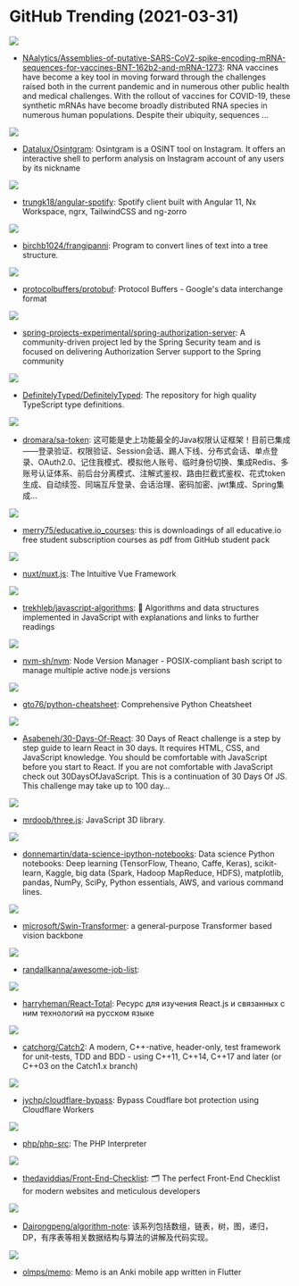 # GitHub Trending (2021-03-31)

![](https://img.shields.io/badge/none-New%201-green?style=flat-square&logo=appveyor)
- [NAalytics/Assemblies-of-putative-SARS-CoV2-spike-encoding-mRNA-sequences-for-vaccines-BNT-162b2-and-mRNA-1273](https://github.com/NAalytics/Assemblies-of-putative-SARS-CoV2-spike-encoding-mRNA-sequences-for-vaccines-BNT-162b2-and-mRNA-1273): RNA vaccines have become a key tool in moving forward through the challenges raised both in the current pandemic and in numerous other public health and medical challenges. With the rollout of vaccines for COVID-19, these synthetic mRNAs have become broadly distributed RNA species in numerous human populations. Despite their ubiquity, sequences …

![](https://img.shields.io/badge/Python-New%20197-green?style=flat-square&logo=appveyor)
- [Datalux/Osintgram](https://github.com/Datalux/Osintgram): Osintgram is a OSINT tool on Instagram. It offers an interactive shell to perform analysis on Instagram account of any users by its nickname

![](https://img.shields.io/badge/TypeScript-New%20139-green?style=flat-square&logo=appveyor)
- [trungk18/angular-spotify](https://github.com/trungk18/angular-spotify): Spotify client built with Angular 11, Nx Workspace, ngrx, TailwindCSS and ng-zorro

![](https://img.shields.io/badge/Go-New%2090-green?style=flat-square&logo=appveyor)
- [birchb1024/frangipanni](https://github.com/birchb1024/frangipanni): Program to convert lines of text into a tree structure.

![](https://img.shields.io/badge/C%2B%2B-New%2024-green?style=flat-square&logo=appveyor)
- [protocolbuffers/protobuf](https://github.com/protocolbuffers/protobuf): Protocol Buffers - Google's data interchange format

![](https://img.shields.io/badge/Java-New%207-green?style=flat-square&logo=appveyor)
- [spring-projects-experimental/spring-authorization-server](https://github.com/spring-projects-experimental/spring-authorization-server): A community-driven project led by the Spring Security team and is focused on delivering Authorization Server support to the Spring community

![](https://img.shields.io/badge/TypeScript-New%2015-green?style=flat-square&logo=appveyor)
- [DefinitelyTyped/DefinitelyTyped](https://github.com/DefinitelyTyped/DefinitelyTyped): The repository for high quality TypeScript type definitions.

![](https://img.shields.io/badge/Java-New%20125-green?style=flat-square&logo=appveyor)
- [dromara/sa-token](https://github.com/dromara/sa-token): 这可能是史上功能最全的Java权限认证框架！目前已集成——登录验证、权限验证、Session会话、踢人下线、分布式会话、单点登录、OAuth2.0、记住我模式、模拟他人账号、临时身份切换、集成Redis、多账号认证体系、前后台分离模式、注解式鉴权、路由拦截式鉴权、花式token生成、自动续签、同端互斥登录、会话治理、密码加密、jwt集成、Spring集成...

![](https://img.shields.io/badge/none-New%2074-green?style=flat-square&logo=appveyor)
- [merry75/educative.io_courses](https://github.com/merry75/educative.io_courses): this is downloadings of all educative.io free student subscription courses as pdf from GitHub student pack

![](https://img.shields.io/badge/JavaScript-New%20155-green?style=flat-square&logo=appveyor)
- [nuxt/nuxt.js](https://github.com/nuxt/nuxt.js): The Intuitive Vue Framework

![](https://img.shields.io/badge/JavaScript-New%20564-green?style=flat-square&logo=appveyor)
- [trekhleb/javascript-algorithms](https://github.com/trekhleb/javascript-algorithms): 📝 Algorithms and data structures implemented in JavaScript with explanations and links to further readings

![](https://img.shields.io/badge/Shell-New%2068-green?style=flat-square&logo=appveyor)
- [nvm-sh/nvm](https://github.com/nvm-sh/nvm): Node Version Manager - POSIX-compliant bash script to manage multiple active node.js versions

![](https://img.shields.io/badge/Python-New%2014-green?style=flat-square&logo=appveyor)
- [gto76/python-cheatsheet](https://github.com/gto76/python-cheatsheet): Comprehensive Python Cheatsheet

![](https://img.shields.io/badge/JavaScript-New%20156-green?style=flat-square&logo=appveyor)
- [Asabeneh/30-Days-Of-React](https://github.com/Asabeneh/30-Days-Of-React): 30 Days of React challenge is a step by step guide to learn React in 30 days. It requires HTML, CSS, and JavaScript knowledge. You should be comfortable with JavaScript before you start to React. If you are not comfortable with JavaScript check out 30DaysOfJavaScript. This is a continuation of 30 Days Of JS. This challenge may take up to 100 day…

![](https://img.shields.io/badge/JavaScript-New%2048-green?style=flat-square&logo=appveyor)
- [mrdoob/three.js](https://github.com/mrdoob/three.js): JavaScript 3D library.

![](https://img.shields.io/badge/Python-New%20154-green?style=flat-square&logo=appveyor)
- [donnemartin/data-science-ipython-notebooks](https://github.com/donnemartin/data-science-ipython-notebooks): Data science Python notebooks: Deep learning (TensorFlow, Theano, Caffe, Keras), scikit-learn, Kaggle, big data (Spark, Hadoop MapReduce, HDFS), matplotlib, pandas, NumPy, SciPy, Python essentials, AWS, and various command lines.

![](https://img.shields.io/badge/none-New%20217-green?style=flat-square&logo=appveyor)
- [microsoft/Swin-Transformer](https://github.com/microsoft/Swin-Transformer): a general-purpose Transformer based vision backbone

![](https://img.shields.io/badge/none-New%20141-green?style=flat-square&logo=appveyor)
- [randallkanna/awesome-job-list](https://github.com/randallkanna/awesome-job-list): 

![](https://img.shields.io/badge/JavaScript-New%2044-green?style=flat-square&logo=appveyor)
- [harryheman/React-Total](https://github.com/harryheman/React-Total): Ресурс для изучения React.js и связанных с ним технологий на русском языке

![](https://img.shields.io/badge/C%2B%2B-New%209-green?style=flat-square&logo=appveyor)
- [catchorg/Catch2](https://github.com/catchorg/Catch2): A modern, C++-native, header-only, test framework for unit-tests, TDD and BDD - using C++11, C++14, C++17 and later (or C++03 on the Catch1.x branch)

![](https://img.shields.io/badge/JavaScript-New%2056-green?style=flat-square&logo=appveyor)
- [jychp/cloudflare-bypass](https://github.com/jychp/cloudflare-bypass): Bypass Coudflare bot protection using Cloudflare Workers

![](https://img.shields.io/badge/C-New%20174-green?style=flat-square&logo=appveyor)
- [php/php-src](https://github.com/php/php-src): The PHP Interpreter

![](https://img.shields.io/badge/none-New%20428-green?style=flat-square&logo=appveyor)
- [thedaviddias/Front-End-Checklist](https://github.com/thedaviddias/Front-End-Checklist): 🗂 The perfect Front-End Checklist for modern websites and meticulous developers

![](https://img.shields.io/badge/Java-New%2051-green?style=flat-square&logo=appveyor)
- [Dairongpeng/algorithm-note](https://github.com/Dairongpeng/algorithm-note): 该系列包括数组，链表，树，图，递归，DP，有序表等相关数据结构与算法的讲解及代码实现。

![](https://img.shields.io/badge/Dart-New%2099-green?style=flat-square&logo=appveyor)
- [olmps/memo](https://github.com/olmps/memo): Memo is an Anki mobile app written in Flutter

